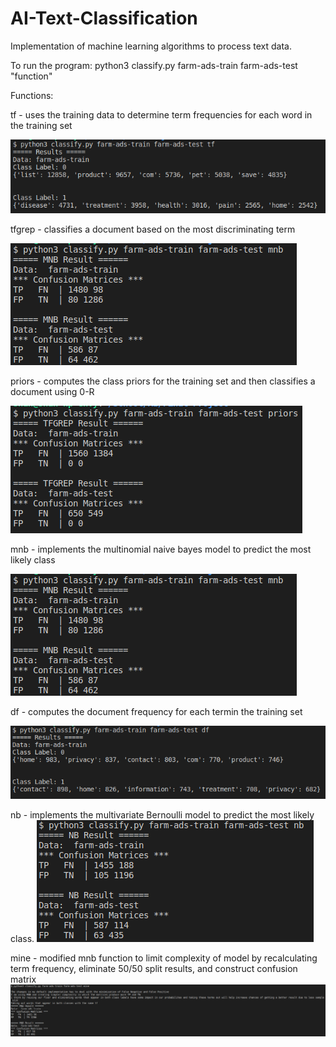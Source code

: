 # AI-Text-Classification
Implementation of machine learning algorithms to process text data.

To run the program: python3 classify.py farm-ads-train farm-ads-test "function"

Functions:
          
   tf - uses the training data to determine term frequencies for each word in the training set
   
   ![Term Frequency](/tf.png)
       
          
   tfgrep - classifies a document based on the most discriminating term
   
   ![Term Frequency classifying most discriminating](/mnb.png)
   
   
   priors - computes the class priors for the training set and then classifies a document using 0-R             
   
   ![0-R Classification](/priors.png)

          
   mnb - implements the multinomial naive bayes model to predict the most likely class
       
   ![Multinomial naive bayes matrix](/mnb.png)
          
   
   df - computes the document frequency for each termin the training set
   
   ![Document Frequency](/df.png)

   
   nb - implements the multivariate Bernoulli model to predict the most likely class. 
   ![Mulivariate Bernoulli model](/nb.png)
  
   
   mine - modified mnb function to limit complexity of model by recalculating term frequency, eliminate 50/50 split results, and construct confusion matrix  
   ![Personal function](/mine.png)

